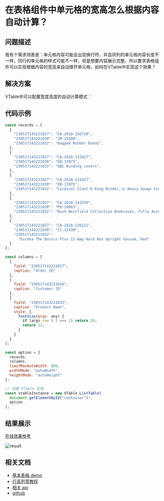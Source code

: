# 在表格组件中单元格的宽高怎么根据内容自动计算？

## 问题描述

我有个需求场景是：单元格内容可能会出现换行符，并且同列的单元格内容长度不一样，同行的单元格的样式可能不一样，但是想要内容展示完整，所以要求表格组件可以实现根据内容的宽高来自动撑开单元格，如何在VTable中实现这个效果？

## 解决方案

VTable中可以配置宽度高度的自动计算模式：

## 代码示例

```javascript
const records = [
  {
    "230517143221027": "CA-2018-156720",
    "230517143221030": "JM-15580",
    "230517143221032": "Bagged Rubber Bands",
  },
  {
    "230517143221027": "CA-2018-115427",
    "230517143221030": "EB-13975",
    "230517143221032": "GBC Binding covers",
  },
  {
    "230517143221027": "CA-2018-115427",
    "230517143221030": "EB-13975",
    "230517143221032": "Cardinal Slant-D Ring Binder,\n Heavy Gauge Vinyl",
  },
  {
    "230517143221027": "CA-2018-143259",
    "230517143221030": "PO-18865",
    "230517143221032": "Bush Westfield Collection Bookcases, Fully Assembled",
  },
  {
    "230517143221027": "CA-2018-126221",
    "230517143221030": "CC-12430",
    "230517143221032":
      "Eureka The Boss\n Plus 12-Amp Hard Box Upright Vacuum, Red"
  }
];

const columns = [
  {
    field: "230517143221027",
    caption: "Order ID"
  },
  {
    field: "230517143221030",
    caption: "Customer ID"
  },
  {
    field: "230517143221032",
    caption: "Product Name",
    style: {
      fontSize(args: any) {
        if (args.row % 2 === 1) return 20;
        return 12;
      }
    }
  }
];

const option = {
  records,
  columns,
  limitMaxAutoWidth: 800,
  widthMode: "autoWidth",
  heightMode: "autoHeight"
};

// 创建 VTable 实例
const vtableInstance = new VTable.ListTable(
  document.getElementById("container")!,
  option
);
```

## 结果展示

[在线效果参考](https://codesandbox.io/s/vtable-widthmode-heightmode-56m24x)

![result](/vtable/faq/3-0.png)

## 相关文档

- [基本表格 demo](https://visactor.io/vtable/demo/table-type/list-table)
- [行高列宽教程](https://visactor.io/vtable/guide/basic_function/row_height_column_width)
- [相关 api](<https://visactor.io/vtable/option/ListTable#widthMode('standard'%20%7C%20'adaptive'%20%7C%20'autoWidth')%20=%20'standard'>)
- [github](https://github.com/VisActor/VTable)
